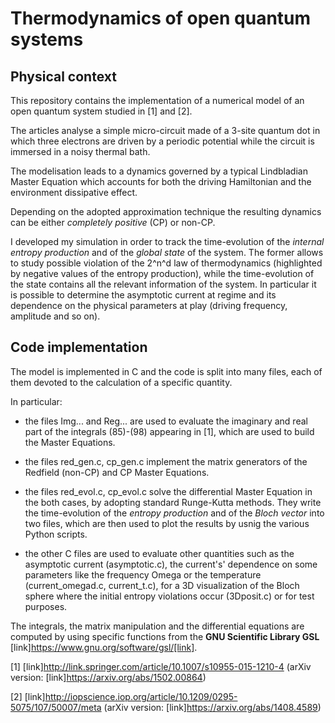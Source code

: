 # Thermodynamics of open quantum systems

## Physical context

This repository contains the implementation of a numerical model of an open quantum system studied in [1] and [2].

The articles analyse a simple micro-circuit made of a 3-site quantum dot in which three electrons are driven by a periodic potential while the circuit is immersed in a noisy thermal bath.

The modelisation leads to a dynamics governed by a typical Lindbladian Master Equation which accounts for both the driving Hamiltonian and the environment dissipative effect.

Depending on the adopted approximation technique the resulting dynamics can be either *completely positive* (CP) or non-CP. 

I developed my simulation in order to track the time-evolution of the *internal entropy production* and of the *global state* of the system. The former allows to study possible violation of the 2^n^d law of thermodynamics (highlighted by negative values of the entropy production), while the time-evolution of the state contains all the relevant information of the system. In particular it is possible to determine the asymptotic current at regime and its dependence on the physical parameters at play (driving frequency, amplitude and so on).


## Code implementation

The model is implemented in C and the code is split into many files, each of them devoted to the calculation of a specific quantity. 

In particular:

* the files Img... and Reg... are used to evaluate the imaginary and real part of the integrals (85)-(98) appearing in [1], which are used to build the Master Equations. 

* the files red\_gen.c, cp\_gen.c implement the matrix generators of the Redfield (non-CP) and CP Master Equations.

* the files red\_evol.c, cp\_evol.c solve the differential Master Equation in the both cases, by adopting standard Runge-Kutta methods. They write the time-evolution of the *entropy production* and of the *Bloch vector* into two files, which are then used to plot the results by usnig the various Python scripts.

* the other C files are used to evaluate other quantities such as the asymptotic current (asymptotic.c), the current's' dependence on some parameters like the frequency Omega or the temperature (current\_omegad.c, current\_t.c), for a 3D visualization of the Bloch sphere where the initial entropy violations occur (3Dposit.c) or for test purposes.


The integrals, the matrix manipulation and the differential equations are computed by using specific functions from the __GNU Scientific Library GSL__ [link]https://www.gnu.org/software/gsl/[link].






 




[1] [link]http://link.springer.com/article/10.1007/s10955-015-1210-4 
	(arXiv version: [link]https://arxiv.org/abs/1502.00864)

[2] [link]http://iopscience.iop.org/article/10.1209/0295-5075/107/50007/meta
	(arXiv version: [link]https://arxiv.org/abs/1408.4589)


